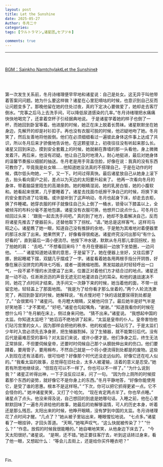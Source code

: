 ```yaml
---
layout: post
title: Let the Sunshine
date: 2025-05-27
Author: 冬月二十
categories: 
tags: [ウルトラマン,诸星团,セブツキ]

comments: true
--- 
```


***

<br>

[BGM：Sainkho Namtchylak《Let the Sunshine》](https://music.163.com/#/song?id=4466490)

<br>

<br>

第一次发生关系前，冬月诗绪理便早早地和诸星说：自己是处女。这无异于叫他带着答案问问题。她为什么要这样做？诸星在心里犯嘀咕的时候，也意识到自己反而让问题变多了。那晚他留在她的住处过夜，真的下定决心要做爱了，她却走去客厅倒水。“完事之后马上去洗手间，可以降低尿道感染的几率。”冬月诗绪理把水痛痛快快地喝完了，还拿着空杯子引经据典地说。
于是诸星学着她的样子也倒了一杯，而她回到卧室等着。他进屋的时候，她正在床上脱着长筒袜。诸星默默坐在她身边，先解开的却是衬衫扣子。再也没有衣服可脱的时候，他迟疑地吻了她。冬月笑了，然后友善地将他扳倒。他们在必须细细看过一遍彼此身体这件事上达成了共识，所以冬月后来才骄傲地告诉他，在这颗星球上，初夜往往没有听起来那么长。诸星又回到床边，摸到安全套戴上的时候，她就躺在靠墙的那一头看他，身上微微发着汗。再后来，他没有迟疑。他让自己及时地滑入，耐心地挺进，最后对她身体的温馨节奏报以细腻的抽送。冬月老是用手背盖住脸，好像在说：我真的没有东西可教你了，毕竟我是处女嘛……他知道她没法真的不搭理自己，于是在动作的时候，偶尔低头吻她，一下，又一下。时间过得真快。最后诸星放自己从她身上滚下去，抬头看向窗户之前，差点以为天边的太阳要升起来了。
他再一次看向冬月的身体，带着脑袋里陌生的高潮余韵。她的眼睛湿润，她的乳房白皙，她的小腹软和。她看起来很累，几乎要睡着了。诸星去找面巾纸擦干净自己的时候，将换下来的安全套扔进了垃圾箱。或许是听到了这声响动，冬月也起身下床，却走去衣柜，换了件睡裙。她穿衣服的样子就像往自己头上倒了一桶水，锁骨以下膝盖以上，全被倾泻的布料分毫不差地包裹。诸星没有衣服可换，他想开口说点什么，可冬月已经回过头来：
“跟我一起去洗手间吧。”
真的到了地方，她却不急着解决自己，反而将诸星先推去了便器前头，还替他取下了拐杖。“请。”她总是这样客气，这样司马昭之心。诸星瞧了她一眼，知道自己没有推辞的余地，于是勉为其难地对着便器里的那汪水尿了出来。她果然笑了，好像看得很痴迷。诸星终究没问出那句“有什么好看的”，直到最后一滴小便流尽。他按下冲水键，默默从冬月那儿拿回拐杖，拍了拍她的肩：
“去吧。”
“不想看回来吗？”
冬月在便器前一边放下坐垫圈，一边问他。
“……”
诸星知道她话里的意思，于是留下了。她在便器上坐好，又往后挪了挪，掀起睡裙下摆，双腿几乎摆成了一字。诸星看着她各用两根手指分开阴唇，好像在展示没拼完的两块七巧板，或者一面微缩地图。黑发姑娘此时轻轻呼出一口气，一段不紧不慢的水流便溢了出来，位置正对着他们方才结合过的地点。诸星还是一动不动，任淅淅沥沥的声音无遮无拦地灌进自己的耳朵。和他的速战速决不同，她花了点时间才结束。洗手间又一次静下来的时候，她当着他的面，不带一丝留恋地，轻轻盖上了那面地图。
“我是为了给你看才那么坐着的，”两个人轮流洗漱完了，再回到卧室的时候，她解释说，“有点慢对吧？快的话就要尿得到处都是了。”
“会很累吗？”诸星问。
冬月瞪大眼睛，又被他问住了。最后她半是好气半是好笑地答：“才不累呢。”
“好吧，”诸星也勾起嘴角，“谢谢。”
“知道我看你的时候在想什么吗？”冬月躺在床上，侧过身来问他。
“猜不出来。”诸星说。
“我想起中国的太监。你知道太监吧？”她滔滔不绝地讲了起来，“太监是皇帝的仆人。皇帝害怕他们玷污宫里的女人，因为那样会把他的秩序、他的权威也一起玷污了。于是太监们少年时入宫必须先去净身房，把生殖器割掉。没了生殖器，就不能繁衍后代。没有后代是最难忍受的事吗？对太监们来说，或许小便才是。他们净身之后，终生无法正常排尿，不但要伺候皇帝，还要时时伺候自己那个从膀胱伸出来的伤口。他们要蹲着，要用管子，要用棉布，不然自己就是一个将小便流得到处都是的废物。这些人到现在还有活着的，很可怕吧？好像那个时代还没走远似的。好像它还在吃人似的。”
“我看太监的故事，总觉得在旧社会，太多人被灌输，活着的意义是忍受。”她若有所思地继续说，“但现在可以不一样了。你也可以不一样了。”
“为什么说到我？”
诸星正听得出神，一下子没反应过来，问了一句。
“因为你上厕所的时候捏着那个东西的姿势，就好像它不是你身上的东西。”冬月平静地答，“好像你能使用它，是受了谁的恩惠。根本不是这样呀。”
“下次，你可以把它抓得更紧一点。它不会怪你的。”
她冲诸星笑笑，又打了个哈欠。
“现在肯定两点半了。你也早点睡。”
诸星点了点头。他没来得及说，自己想回的到底是她哪句话。入睡之前，他在心里默默回味了一遍冬月讲给他的故事，她最后的劝解够温情，可人的历史本身，听着还是那么残忍。太阳出来的时候，他睁开眼睛，没有梦到中国的太监。冬月诗绪理花了点时间才醒。“几点了？”她从被子里钻出来，睡眼惺忪地说。
“七点多。”诸星看了一眼挂钟，才回头答道。
“天啊，”她唉声叹气，“这么快就被传染了？”
“什么？”
“作息。放假的时候我很能睡的。”
她自嘲地笑笑，从他身边下床去了。
“今天太阳很好。”诸星说。
“是啊，还不错。”她正要往客厅去，听到这话转过身来，看了他一眼，又想起什么：
“等会儿去街上，还是给你买件睡衣吧？”

<br>

Fin.

